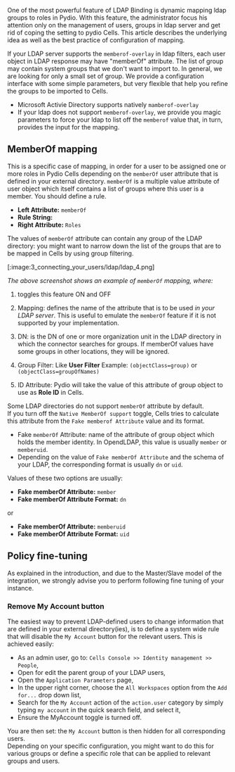 One of the most powerful feature of LDAP Binding is dynamic mapping ldap groups to roles in Pydio. With this feature, the administrator focus his attention only on the management of users, groups in ldap server and get rid of coping the setting to pydio Cells. This article describes the underlying idea as well as the best practice of configuration of mapping.

If your LDAP server supports the `memberof-overlay` in ldap filters, each user object in LDAP response may have "memberOf" attribute. The list of group may contain system groups that we don't want to import to. In general, we are looking for only a small set of group. We provide a configuration interface with some simple parameters, but very flexible that help you refine the groups to be imported to Cells.

* Microsoft Activie Directory supports natively `mamberof-overlay`
* If your ldap does not support `memberof-overlay`, we provide you magic parameters to force your ldap to list off the `memberof` value that, in turn, provides the input for the mapping.
  
## MemberOf mapping

This is a specific case of mapping, in order for a user to be assigned one or more roles in Pydio Cells depending on the `memberOf` user attribute that is defined in your external directory. `memberOf` is a multiple value attribute of user object which itself contains a list of groups where this user is a member. You should define a rule.

- **Left Attribute:** `memberOf`
- **Rule String:**
- **Right Attribute:** `Roles`

The values of `memberOf` attribute can contain any group of the LDAP directory: you might want to narrow down the list of the groups that are to be mapped in Cells by using group filtering.

[:image:3_connecting_your_users/ldap/ldap_4.png]

_The above screenshot shows an example of `memberOf` mapping, where:_

1) toggles this feature ON and OFF

2) Mapping: defines the name of the attribute that is to be used *in your LDAP server*. This is useful to emulate the `memberOf` feature if it is not supported by your implementation.

3) DN: is the DN of one or more organization unit in the LDAP directory in which the connector searches for groups. If memberOf values have some groups in other locations, they will be ignored.

4) Group Filter: Like **User Filter**
  Example: `(objectClass=group)` or `(objectClass=groupOfNames)`

5) ID Attribute: Pydio will take the value of this attribute of group object to use as **Role ID** in Cells.

Some LDAP directories do not support `memberOf` attribute by default.  
If you turn off the `Native MemberOf support` toggle, Cells tries to calculate this attribute from the `Fake memberof Attribute` value and its format.

- Fake `memberOf` Attribute: name of the attribute of group object which holds the member identity. In OpendLDAP, this value is usually `member` or `memberuid`.
- Depending on the value of `Fake memberOf Attribute` and the schema of your LDAP, the corresponding format is usually `dn` or `uid`.

Values of these two options are usually:

- **Fake memberOf Attribute:** `member`
- **Fake memberOf Attribute Format:** `dn`

or

- **Fake memberOf Attribute:** `memberuid`
- **Fake memberOf Attribute Format:** `uid`

## Policy fine-tuning

As explained in the introduction, and due to the Master/Slave model of the integration, we strongly advise you to perform following fine tuning of your instance.

### Remove My Account button

The easiest way to prevent LDAP-defined users to change information that are defined in your external directory(ies), is to define a system wide rule that will disable the `My Account` button for the relevant users. This is achieved easily:

- As an admin user, go to: `Cells Console >> Identity management >> People`,
- Open for edit the parent group of your LDAP users,
- Open the `Application Parameters` page,
- In the upper right corner, choose the `All Workspaces` option from the `Add for...` drop down list,
- Search for the `My Account` action of the `action.user` category by simply typing `my account` in the quick search field, and select it,
- Ensure the MyAccount toggle is turned off.

You are then set: the `My Account` button is then hidden for all corresponding users.  
Depending on your specific configuration, you might want to do this for various groups or define a specific role that can be applied to relevant groups and users.